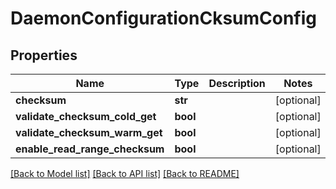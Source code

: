 # DaemonConfigurationCksumConfig

## Properties
Name | Type | Description | Notes
------------ | ------------- | ------------- | -------------
**checksum** | **str** |  | [optional] 
**validate_checksum_cold_get** | **bool** |  | [optional] 
**validate_checksum_warm_get** | **bool** |  | [optional] 
**enable_read_range_checksum** | **bool** |  | [optional] 

[[Back to Model list]](../README.md#documentation-for-models) [[Back to API list]](../README.md#documentation-for-api-endpoints) [[Back to README]](../README.md)


